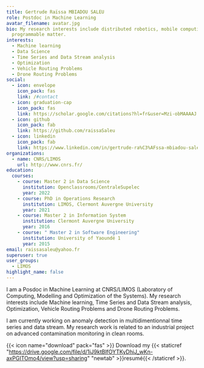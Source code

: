 ```yaml
---
title: Gertrude Raïssa MBIADOU SALEU
role: Postdoc in Machine Learning
avatar_filename: avatar.jpg
bio: My research interests include distributed robotics, mobile computing and
  programmable matter.
interests:
  - Machine learning
  - Data Science
  - Time Series and Data Stream analysis
  - Optimization
  - Vehicle Routing Problems
  - Drone Routing Problems
social:
  - icon: envelope
    icon_pack: fas
    link: /#contact
  - icon: graduation-cap
    icon_pack: fas
    link: https://scholar.google.com/citations?hl=fr&user=Mzi-obMAAAAJ
  - icon: github
    icon_pack: fab
    link: https://github.com/raissaSaleu
  - icon: linkedin
    icon_pack: fab
    link: https://www.linkedin.com/in/gertrude-ra%C3%AFssa-mbiadou-saleu-82b561a5/
organizations:
  - name: CNRS/LIMOS
    url: http://www.cnrs.fr/
education:
  courses:
    - course: Master 2 in Data Science
      institution: Openclassrooms/CentraleSupelec
      year: 2022
    - course: PhD in Operations Research
      institution: LIMOS, Clermont Auvergne University
      year: 2021
    - course: Master 2 in Information System
      institution: Clermont Auvergne University
      year: 2016
    - course: " Master 2 in Software Engineering"
      institution: University of Yaoundé 1
      year: 2015
email: raissasaleu@yahoo.fr
superuser: true
user_groups:
  - LIMOS
highlight_name: false
---
```

I am a Posdoc in Machine Learning at CNRS/LIMOS (Laboratory of Computing, Modelling and Optimization of the Systems). My research interests include Machine learning, Time Series and Data Stream analysis, Optimization, Vehicle Routing Problems and Drone Routing Problems.

I am currently working on anomaly detection in multidimentionnal time series and data stream. My research work is related to an industrial project on advanced contamination monitoring in clean rooms. 

{{< icon name="download" pack="fas" >}} Download my {{< staticref "https://drive.google.com/file/d/1iJ9ktBlfOYTKyDhiJ_wKn-axPGITOmo4/view?usp=sharing" "newtab" >}}resumé{{< /staticref >}}.
